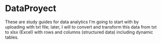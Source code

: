 # DataProyect
These are study guides for data analytics
I'm going to start with by uploading with txt file; later, I will to convert and transform this data from txt to xlsx (Excel) with rows and columns (structured data) including dynamic tables.

